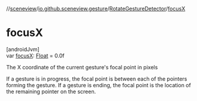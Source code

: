 //[sceneview](../../../index.md)/[io.github.sceneview.gesture](../index.md)/[RotateGestureDetector](index.md)/[focusX](focus-x.md)

# focusX

[androidJvm]\
var [focusX](focus-x.md): [Float](https://kotlinlang.org/api/latest/jvm/stdlib/kotlin/-float/index.html) = 0.0f

The X coordinate of the current gesture's focal point in pixels

If a gesture is in progress, the focal point is between each of the pointers forming the gesture. If a gesture is ending, the focal point is the location of the remaining pointer on the screen.
